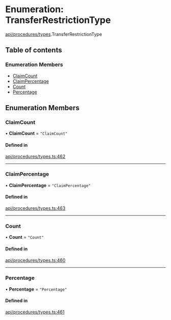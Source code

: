 # Enumeration: TransferRestrictionType

[api/procedures/types](../wiki/api.procedures.types).TransferRestrictionType

## Table of contents

### Enumeration Members

- [ClaimCount](../wiki/api.procedures.types.TransferRestrictionType#claimcount)
- [ClaimPercentage](../wiki/api.procedures.types.TransferRestrictionType#claimpercentage)
- [Count](../wiki/api.procedures.types.TransferRestrictionType#count)
- [Percentage](../wiki/api.procedures.types.TransferRestrictionType#percentage)

## Enumeration Members

### ClaimCount

• **ClaimCount** = ``"ClaimCount"``

#### Defined in

[api/procedures/types.ts:462](https://github.com/PolymeshAssociation/polymesh-sdk/blob/9a8715021/src/api/procedures/types.ts#L462)

___

### ClaimPercentage

• **ClaimPercentage** = ``"ClaimPercentage"``

#### Defined in

[api/procedures/types.ts:463](https://github.com/PolymeshAssociation/polymesh-sdk/blob/9a8715021/src/api/procedures/types.ts#L463)

___

### Count

• **Count** = ``"Count"``

#### Defined in

[api/procedures/types.ts:460](https://github.com/PolymeshAssociation/polymesh-sdk/blob/9a8715021/src/api/procedures/types.ts#L460)

___

### Percentage

• **Percentage** = ``"Percentage"``

#### Defined in

[api/procedures/types.ts:461](https://github.com/PolymeshAssociation/polymesh-sdk/blob/9a8715021/src/api/procedures/types.ts#L461)

